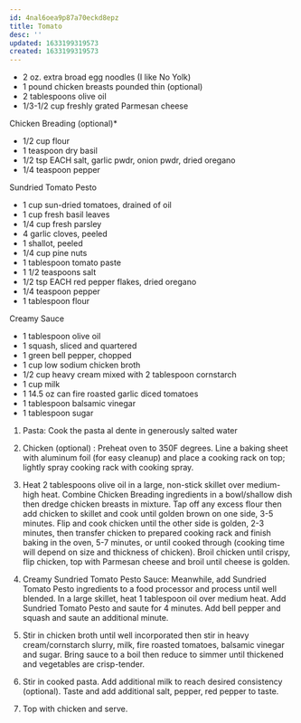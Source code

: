 ```yaml
---
id: 4nal6oea9p87a70eckd8epz
title: Tomato
desc: ''
updated: 1633199319573
created: 1633199319573
---
```


* 2 oz. extra broad egg noodles (I like No Yolk)
* 1 pound chicken breasts pounded thin (optional)
* 2 tablespoons olive oil
* 1/3-1/2 cup freshly grated Parmesan cheese

Chicken Breading (optional)*

* 1/2 cup flour
* 1 teaspoon dry basil
* 1/2 tsp EACH salt, garlic pwdr, onion pwdr, dried oregano
* 1/4 teaspoon pepper

Sundried Tomato Pesto

* 1 cup sun-dried tomatoes, drained of oil
* 1 cup fresh basil leaves
* 1/4 cup fresh parsley
* 4 garlic cloves, peeled
* 1 shallot, peeled
* 1/4 cup pine nuts
* 1 tablespoon tomato paste
* 1 1/2 teaspoons salt
* 1/2 tsp EACH red pepper flakes, dried oregano
* 1/4 teaspoon pepper
* 1 tablespoon flour

Creamy Sauce

* 1 tablespoon olive oil
* 1 squash, sliced and quartered
* 1 green bell pepper, chopped
* 1 cup low sodium chicken broth
* 1/2 cup heavy cream mixed with 2 tablespoon cornstarch
* 1 cup milk
* 1 14.5 oz can fire roasted garlic diced tomatoes
* 1 tablespoon balsamic vinegar
* 1 tablespoon sugar

1. Pasta: Cook the pasta al dente in generously salted water
    
2. Chicken (optional) : Preheat oven to 350F degrees. Line a baking sheet with aluminum foil (for easy cleanup) and place a cooking rack on top; lightly spray cooking rack with cooking spray.
    
3. Heat 2 tablespoons olive oil in a large, non-stick skillet over medium-high heat. Combine Chicken Breading ingredients in a bowl/shallow dish then dredge chicken breasts in mixture. Tap off any excess flour then add chicken to skillet and cook until golden brown on one side, 3-5 minutes. Flip and cook chicken until the other side is golden, 2-3 minutes, then transfer chicken to prepared cooking rack and finish baking in the oven, 5-7 minutes, or until cooked through (cooking time will depend on size and thickness of chicken). Broil chicken until crispy, flip chicken, top with Parmesan cheese and broil until cheese is golden.
    
4. Creamy Sundried Tomato Pesto Sauce: Meanwhile, add Sundried Tomato Pesto ingredients to a food processor and process until well blended. In a large skillet, heat 1 tablespoon oil over medium heat. Add Sundried Tomato Pesto and saute for 4 minutes. Add bell pepper and squash and saute an additional minute.
    
5. Stir in chicken broth until well incorporated then stir in heavy cream/cornstarch slurry, milk, fire roasted tomatoes, balsamic vinegar and sugar. Bring sauce to a boil then reduce to simmer until thickened and vegetables are crisp-tender.
    
6. Stir in cooked pasta. Add additional milk to reach desired consistency (optional). Taste and add additional salt, pepper, red pepper to taste.
    
7. Top with chicken and serve.
